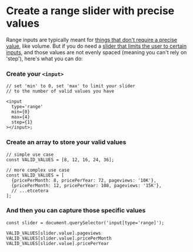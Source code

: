 # Create a range slider with precise values

Range inputs are typically meant for [things that don't require a precise value](https://developer.mozilla.org/en-US/docs/Web/HTML/Element/input/range), like volume. But if you do need a [slider that limits the user to certain inputs](https://github.com/elyyyse/Interactive-pricing-component), and those values are not evenly spaced (meaning you can't rely on 'step'), here's what you can do:

### Create your `<input>`

```
// set 'min' to 0, set 'max' to limit your slider
// to the number of valid values you have

<input
  type='range'
  min={0}
  max={4}
  step={1}
></input>;
```

### Create an array to store your valid values

```
// simple use case
const VALID_VALUES = [8, 12, 16, 24, 36];

// more complex use case
const VALID_VALUES = [
  {pricePerMonth: 8, pricePerYear: 72, pageviews: '10K'},
  {pricePerMonth: 12, pricePerYear: 108, pageviews: '15K'},
  // ...etcetera
];
```

### And then you can capture those specific values

```
const slider = document.querySelector('input[type='range]');

VALID_VALUES[slider.value].pageviews
VALID_VALUES[slider.value].pricePerMonth
VALID_VALUES[slider.value].pricePerYear
```
